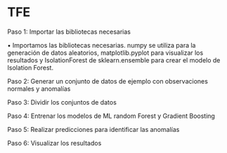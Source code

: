 # TFE
Paso 1: Importar las bibliotecas necesarias

• Importamos las bibliotecas necesarias. numpy se utiliza para la generación de datos aleatorios, matplotlib.pyplot para visualizar los resultados y IsolationForest de sklearn.ensemble para crear el modelo de Isolation Forest.

Paso 2: Generar un conjunto de datos de ejemplo con observaciones normales y anomalías

Paso 3: Dividir los conjuntos de datos

Paso 4: Entrenar los modelos de ML random Forest y Gradient Boosting

Paso 5: Realizar predicciones para identificar las anomalías


Paso 6: Visualizar los resultados
